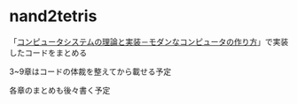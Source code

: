 # nand2tetris

「<a href="https://www.amazon.co.jp/dp/4873117127/">コンピュータシステムの理論と実装－モダンなコンピュータの作り方</a>」で実装したコードをまとめる

3~9章はコードの体裁を整えてから載せる予定

各章のまとめも後々書く予定
